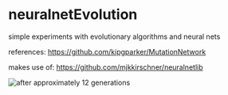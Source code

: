 # neuralnetEvolution
simple experiments with evolutionary algorithms and neural nets

references:
https://github.com/kipgparker/MutationNetwork

makes use of:
https://github.com/mjkkirschner/neuralnetlib


![after approximately 12 generations](./media/nntest1small.gif)